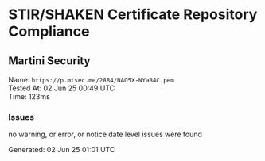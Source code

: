 # STIR/SHAKEN Certificate Repository Compliance

## Martini Security

Name: `https://p.mtsec.me/2884/NAO5X-NYaB4C.pem`\
Tested At: 02 Jun 25 00:49 UTC\
Time: 123ms

### Issues

no warning, or error, or notice date level issues were found

Generated: 02 Jun 25 01:01 UTC